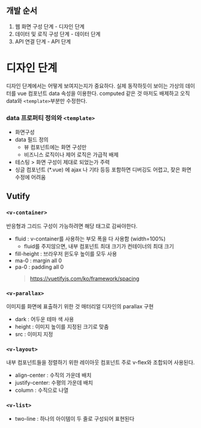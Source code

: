 ## 개발 순서 
1. 웹 화면 구성 단계 - 디자인 단계
2. 데이터 및 로직 구성 단계 - 데이터 단계
3. API 연결 단계 - API 단계

# 디자인 단계
디자인 단계에서는 어떻게 보여지는지가 중요하다. 
실제 동작하듯이 보이는 가상의 데이터를 vue 컴포넌트 data 속성을 이용한다. 
computed 같은 것 마저도 배제하고 오직 data와 `<template>`부분만 수정한다.

### data 프로퍼티 정의와 `<template>`
* 화면구성
* data 필드 정의
	* 뷰 컴포넌트에는 화면 구성만
	* 비즈니스 로직이나 제어 로직은 가급적 배제
* 테스팅 > 화면 구성이 제대로 되었는가 주력
* 싱글 컴포넌트 (*.vue) 에 ajax 나 기타 등등 포함하면 디버깅도 어렵고, 잦은 화면 수정에 어려움

## Vutify 

### `<v-container>`
반응형과 그리드 구성이 가능하려면 해당 태그로 감싸야한다.
* fluid : v-container를 사용하는 부모 폭을 다 사용함 (width=100%)
	* fluid를 주지않으면, 내부 컴포넌트 최대 크기가 컨테이너의 최대 크기
* fill-height : 브라우저 윈도우 높이를 모두 사용
* ma-0 : margin all 0
* pa-0 : padding all 0
  > https://vuetifyjs.com/ko/framework/spacing

### `<v-parallax>`
이미지를 화면에 표출하기 위한 것 
매터리얼 디자인의 parallax 구현
* dark : 어두운 테마 색 사용
* height : 이미지 높이를 지정된 크기로 맞춤
* src : 이미지 지정

### `<v-layout>` 
내부 컴포넌트들을 정렬하기 위한 레이아웃 컴포넌트 
주로 v-flex와 조합되어 사용된다.
* align-center : 수직의 가운데 배치 
* justify-center: 수평의 가운데 배치
* column : 수직으로 나열 

### `<v-list>`
* two-line : 하나의 아이템이 두 줄로 구성되어 표현된다
<!--stackedit_data:
eyJoaXN0b3J5IjpbLTE5NzkwMDcyNTMsNDY0NDY0MTI1LC03NT
gyODUzOTksNTkyNjYwMjQzLC04MjU3NTYxMjUsNDUwMjY1MjEx
XX0=
-->